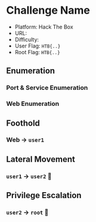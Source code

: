 # Challenge Name

- Platform: Hack The Box
- URL:
- Difficulty:
- User Flag: `HTB{..}`
- Root Flag: `HTB{..}`

## Enumeration

### Port & Service Enumeration

### Web Enumeration


## Foothold

### Web → `user1`


## Lateral Movement

### `user1` → `user2` 🚩


## Privilege Escalation

### `user2` → `root` 🏁
